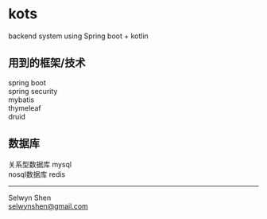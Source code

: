 # kots
backend system using Spring boot + kotlin

## 用到的框架/技术
spring boot<br/>
spring security<br/>
mybatis<br/>
thymeleaf<br/>
druid<br/>


## 数据库
关系型数据库 mysql<br/>
nosql数据库  redis

------------------

Selwyn Shen<br/>
selwynshen@gmail.com
